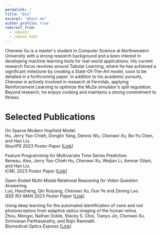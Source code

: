 ```yaml
---
permalink: /
title: "Bio"
excerpt: "About me"
author_profile: true
redirect_from: 
  - /about/
  - /about.html
---
```


Chenewi Xu is a master's student in Computer Science at Northwestern University with a strong research background and a keen interest in developing machine learning tools for real-world applications. His current research focus revolves around Tabular Learning, where he has achieved a significant milestone by creating a State-Of-The-Art model, soon to be detailed in a forthcoming paper. In addition to his academic pursuits, Chenewi is actively involved in research at Fermilab, applying Reinforcement Learning to optimize the Mu2e simulator's spill regulation. Beyond research, he enjoys cooking and maintains a strong commitment to fitness.

Selected Publications
======
On Sparse Modern Hopfield Model.  
Hu, Jerry Yao-Chieh, Donglin Yang, Dennis Wu, *Chenwei Xu*, Bo-Yu Chen, and Han Liu.  
*NeurIPS 2023 Poster Paper* [[Link](https://arxiv.org/abs/2309.12673)]

Feature Programming for Multivariate Time Series Prediction.  
Reneau, Alex, Jerry Yao-Chieh Hu, *Chenwei Xu*, Weijian Li, Ammar Gilani, and Han Liu.  
*ICML 2023 Poster Paper* [[Link](https://arxiv.org/abs/2306.06252)]

Open-Ended Multi-Modal Relational Reasoning for Video Question Answering.  
Luo, Haozheng, Qin Ruiyang, *Chenwei Xu*, Guo Ye and Zening Luo.  
*IEEE RO-MAN 2023 Poster Paper* [[Link](https://arxiv.org/abs/2012.00822)]

Using deep learning for the automated identification of cone and rod photoreceptors from adaptive optics imaging of the human retina.  
Zhou, Mengxi, Nathan Doble, Stacey S. Choi, Tianyu Jin, *Chenwei Xu*, Srinivasan Parthasarathy, and Rajiv Ramnath.  
*Biomedical Optics Express* [[Link](https://opg.optica.org/boe/fulltext.cfm?uri=boe-13-10-5082&id=498617)]
